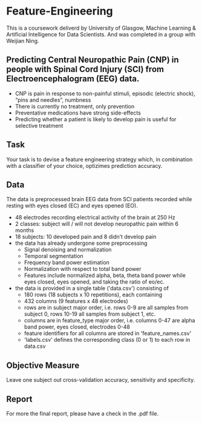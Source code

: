 # Feature-Engineering
This is a coursework deliverd by University of Glasgow, Machine Learning & Artificial Intelligence for Data Scientists.
And was completed in a group with Weijian Ning.

## Predicting Central Neuropathic Pain (CNP) in people with Spinal Cord Injury (SCI) from Electroencephalogram (EEG) data.
* CNP is pain in response to non-painful stimuli, episodic (electric shock), “pins and needles”, numbness
* There is currently no treatment, only prevention
* Preventative medications have strong side-effects
* Predicting whether a patient is likely to develop pain is useful for selective treatment

## Task
Your task is to devise a feature engineering strategy which, in combination with a classifier of your choice, optizimes prediction accuracy.

## Data
The data is preprocessed brain EEG data from SCI patients recorded while resting with eyes closed (EC) and eyes opened (EO).

* 48 electrodes recording electrical activity of the brain at 250 Hz
* 2 classes: subject will / will not develop neuropathic pain within 6 months
* 18 subjects: 10 developed pain and 8 didn’t develop pain
* the data has already undergone some preprocessing
  * Signal denoising and normalization
  * Temporal segmentation
  * Frequency band power estimation
  * Normalization with respect to total band power
  * Features include normalized alpha, beta, theta band power while eyes closed, eyes opened, and taking the ratio of eo/ec.
* the data is provided in a single table ('data.csv') consisting of
  * 180 rows (18 subjects x 10 repetitions), each containing
  * 432 columns (9 features x 48 electrodes)
  * rows are in subject major order, i.e. rows 0-9 are all samples from subject 0, rows 10-19 all samples from subject 1, etc.
  * columns are in feature_type major order, i.e. columns 0-47 are alpha band power, eyes closed, electrodes 0-48
  * feature identifiers for all columns are stored in 'feature_names.csv'
  * 'labels.csv' defines the corresponding class (0 or 1) to each row in data.csv
  
## Objective Measure
Leave one subject out cross-validation accuracy, sensitivity and specificity.

## Report
For more the final report, please have a check in the .pdf file.
